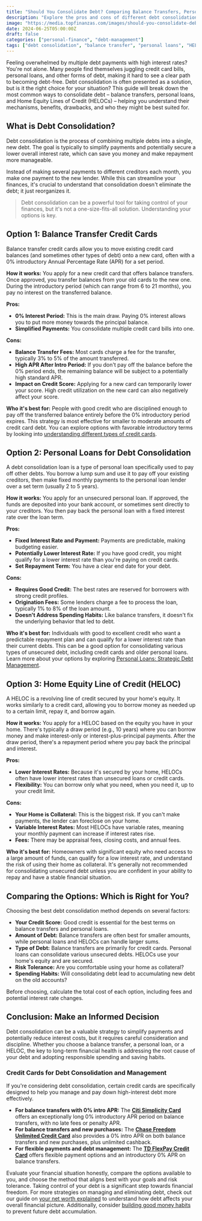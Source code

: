 ```yaml
---
title: "Should You Consolidate Debt? Comparing Balance Transfers, Personal Loans, and HELOCs"
description: "Explore the pros and cons of different debt consolidation methods like balance transfers, personal loans, and HELOCs to see if combining your debts is the right move for you."
image: "https://media.topfinanzas.com/images/should-you-consolidate-debt-comparing-balance-transfers-personal-loans-and-helocs.webp"
date: 2024-06-25T05:00:00Z
draft: false
categories: ["personal-finance", "debt-management"]
tags: ["debt consolidation", "balance transfer", "personal loans", "HELOC", "financial strategies"]
---
```


Feeling overwhelmed by multiple debt payments with high interest rates? You're not alone. Many people find themselves juggling credit card bills, personal loans, and other forms of debt, making it hard to see a clear path to becoming debt-free. Debt consolidation is often presented as a solution, but is it the right choice for your situation? This guide will break down the most common ways to consolidate debt – balance transfers, personal loans, and Home Equity Lines of Credit (HELOCs) – helping you understand their mechanisms, benefits, drawbacks, and who they might be best suited for.

## What is Debt Consolidation?

Debt consolidation is the process of combining multiple debts into a single, new debt. The goal is typically to simplify payments and potentially secure a lower overall interest rate, which can save you money and make repayment more manageable.

Instead of making several payments to different creditors each month, you make one payment to the new lender. While this can streamline your finances, it's crucial to understand that consolidation doesn't eliminate the debt; it just reorganizes it.

> Debt consolidation can be a powerful tool for taking control of your finances, but it's not a one-size-fits-all solution. Understanding your options is key.

## Option 1: Balance Transfer Credit Cards

Balance transfer credit cards allow you to move existing credit card balances (and sometimes other types of debt) onto a new card, often with a 0% introductory Annual Percentage Rate (APR) for a set period.

**How it works:** You apply for a new credit card that offers balance transfers. Once approved, you transfer balances from your old cards to the new one. During the introductory period (which can range from 6 to 21 months), you pay no interest on the transferred balance.

**Pros:**

* **0% Interest Period:** This is the main draw. Paying 0% interest allows you to put more money towards the principal balance.
* **Simplified Payments:** You consolidate multiple credit card bills into one.

**Cons:**

* **Balance Transfer Fees:** Most cards charge a fee for the transfer, typically 3% to 5% of the amount transferred.
* **High APR After Intro Period:** If you don't pay off the balance before the 0% period ends, the remaining balance will be subject to a potentially high standard APR.
* **Impact on Credit Score:** Applying for a new card can temporarily lower your score. High credit utilization on the new card can also negatively affect your score.

**Who it's best for:** People with good credit who are disciplined enough to pay off the transferred balance entirely before the 0% introductory period expires. This strategy is most effective for smaller to moderate amounts of credit card debt. You can explore options with favorable introductory terms by looking into [understanding different types of credit cards](/personal-finance/understanding-different-types-of-credit-cards-rewards-low-apr-secured-and-more).

## Option 2: Personal Loans for Debt Consolidation

A debt consolidation loan is a type of personal loan specifically used to pay off other debts. You borrow a lump sum and use it to pay off your existing creditors, then make fixed monthly payments to the personal loan lender over a set term (usually 2 to 5 years).

**How it works:** You apply for an unsecured personal loan. If approved, the funds are deposited into your bank account, or sometimes sent directly to your creditors. You then pay back the personal loan with a fixed interest rate over the loan term.

**Pros:**

* **Fixed Interest Rate and Payment:** Payments are predictable, making budgeting easier.
* **Potentially Lower Interest Rate:** If you have good credit, you might qualify for a lower interest rate than you're paying on credit cards.
* **Set Repayment Term:** You have a clear end date for your debt.

**Cons:**

* **Requires Good Credit:** The best rates are reserved for borrowers with strong credit profiles.
* **Origination Fees:** Some lenders charge a fee to process the loan, typically 1% to 8% of the loan amount.
* **Doesn't Address Spending Habits:** Like balance transfers, it doesn't fix the underlying behavior that led to debt.

**Who it's best for:** Individuals with good to excellent credit who want a predictable repayment plan and can qualify for a lower interest rate than their current debts. This can be a good option for consolidating various types of unsecured debt, including credit cards and older personal loans. Learn more about your options by exploring [Personal Loans: Strategic Debt Management](/personal-finance/should-you-consolidate-debt-comparing-balance-transfers-personal-loans-and-helocs).

## Option 3: Home Equity Line of Credit (HELOC)

A HELOC is a revolving line of credit secured by your home's equity. It works similarly to a credit card, allowing you to borrow money as needed up to a certain limit, repay it, and borrow again.

**How it works:** You apply for a HELOC based on the equity you have in your home. There's typically a draw period (e.g., 10 years) where you can borrow money and make interest-only or interest-plus-principal payments. After the draw period, there's a repayment period where you pay back the principal and interest.

**Pros:**

* **Lower Interest Rates:** Because it's secured by your home, HELOCs often have lower interest rates than unsecured loans or credit cards.
* **Flexibility:** You can borrow only what you need, when you need it, up to your credit limit.

**Cons:**

* **Your Home is Collateral:** This is the biggest risk. If you can't make payments, the lender can foreclose on your home.
* **Variable Interest Rates:** Most HELOCs have variable rates, meaning your monthly payment can increase if interest rates rise.
* **Fees:** There may be appraisal fees, closing costs, and annual fees.

**Who it's best for:** Homeowners with significant equity who need access to a large amount of funds, can qualify for a low interest rate, and understand the risk of using their home as collateral. It's generally not recommended for consolidating unsecured debt unless you are confident in your ability to repay and have a stable financial situation.

## Comparing the Options: Which is Right for You?

Choosing the best debt consolidation method depends on several factors:

* **Your Credit Score:** Good credit is essential for the best terms on balance transfers and personal loans.
* **Amount of Debt:** Balance transfers are often best for smaller amounts, while personal loans and HELOCs can handle larger sums.
* **Type of Debt:** Balance transfers are primarily for credit cards. Personal loans can consolidate various unsecured debts. HELOCs use your home's equity and are secured.
* **Risk Tolerance:** Are you comfortable using your home as collateral?
* **Spending Habits:** Will consolidating debt lead to accumulating new debt on the old accounts?

Before choosing, calculate the total cost of each option, including fees and potential interest rate changes.

## Conclusion: Make an Informed Decision

Debt consolidation can be a valuable strategy to simplify payments and potentially reduce interest costs, but it requires careful consideration and discipline. Whether you choose a balance transfer, a personal loan, or a HELOC, the key to long-term financial health is addressing the root cause of your debt and adopting responsible spending and saving habits.

### Credit Cards for Debt Consolidation and Management

If you're considering debt consolidation, certain credit cards are specifically designed to help you manage and pay down high-interest debt more effectively.

* **For balance transfers with 0% intro APR:** The [**Citi Simplicity Card**](/financial-solutions/citi-simplicity-card-benefits) offers an exceptionally long 0% introductory APR period on balance transfers, with no late fees or penalty APR.
* **For balance transfers and new purchases:** The [**Chase Freedom Unlimited Credit Card**](/financial-solutions/chase-freedom-unlimited-credit-card-benefits) also provides a 0% intro APR on both balance transfers and new purchases, plus unlimited cashback.
* **For flexible payments and debt management:** The [**TD FlexPay Credit Card**](/financial-solutions/td-flexpay-credit-card-benefits) offers flexible payment options and an introductory 0% APR on balance transfers.

Evaluate your financial situation honestly, compare the options available to you, and choose the method that aligns best with your goals and risk tolerance. Taking control of your debt is a significant step towards financial freedom. For more strategies on managing and eliminating debt, check out our guide on [your net worth explained](/personal-finance/your-net-worth-explained-what-it-is-and-how-to-calculate-it) to understand how debt affects your overall financial picture. Additionally, consider [building good money habits](/personal-finance/building-good-money-habits-consistency-is-key) to prevent future debt accumulation.
